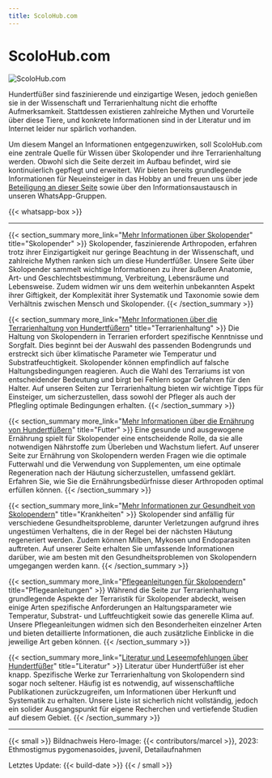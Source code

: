 ```yaml
---
title: ScoloHub.com
---
```

# ScoloHub.com

![ScoloHub.com](img/scolohub-hero.jpg)

Hundertfüßer sind faszinierende und einzigartige Wesen, jedoch genießen sie in der Wissenschaft und Terrarienhaltung nicht die erhoffte Aufmerksamkeit. Stattdessen existieren zahlreiche Mythen und Vorurteile über diese Tiere, und konkrete Informationen sind in der Literatur und im Internet leider nur spärlich vorhanden.

Um diesem Mangel an Informationen entgegenzuwirken, soll ScoloHub.com eine zentrale Quelle für Wissen über Skolopender und ihre Terrarienhaltung werden. Obwohl sich die Seite derzeit im Aufbau befindet, wird sie kontinuierlich gepflegt und erweitert. Wir bieten bereits grundlegende Informationen für Neueinsteiger in das Hobby an und freuen uns über jede [Beteiligung an dieser Seite](about) sowie über den Informationsaustausch in unseren WhatsApp-Gruppen.

{{< whatsapp-box >}}

---

{{< section_summary 
    more_link="[Mehr Informationen über Skolopender](skolopender)"
    title="Skolopender"
    >}}
Skolopender, faszinierende Arthropoden, erfahren trotz ihrer Einzigartigkeit nur geringe Beachtung in der Wissenschaft, und zahlreiche Mythen ranken sich um diese Hundertfüßer. Unsere Seite über Skolopender sammelt wichtige Informationen zu ihrer äußeren Anatomie, Art- und Geschlechtsbestimmung, Verbreitung, Lebensräume und Lebensweise. Zudem widmen wir uns dem weiterhin unbekannten Aspekt ihrer Giftigkeit, der Komplexität ihrer Systematik und Taxonomie sowie dem Verhältnis zwischen Mensch und Skolopender.
{{< /section_summary >}}

{{< section_summary 
    more_link="[Mehr Informationen über die Terrarienhaltung von Hundertfüßern](terrarienhaltung)"
    title="Terrarienhaltung"
    >}}
Die Haltung von Skolopendern in Terrarien erfordert spezifische Kenntnisse und Sorgfalt. Dies beginnt bei der Auswahl des passenden Bodengrunds und erstreckt sich über klimatische Parameter wie Temperatur und Substratfeuchtigkeit. Skolopender können empfindlich auf falsche Haltungsbedingungen reagieren. Auch die Wahl des Terrariums ist von entscheidender Bedeutung und birgt bei Fehlern sogar Gefahren für den Halter. Auf unseren Seiten zur Terrarienhaltung bieten wir wichtige Tipps für Einsteiger, um sicherzustellen, dass sowohl der Pfleger als auch der Pflegling optimale Bedingungen erhalten.
{{< /section_summary >}}

{{< section_summary 
    more_link="[Mehr Informationen über die Ernährung von Hundertfüßern](futter)"
    title="Futter"
    >}}
Eine gesunde und ausgewogene Ernährung spielt für Skolopender eine entscheidende Rolle, da sie alle notwendigen Nährstoffe zum Überleben und Wachstum liefert. Auf unserer Seite zur Ernährung von Skolopendern werden Fragen wie die optimale Futterwahl und die Verwendung von Supplementen, um eine optimale Regeneration nach der Häutung sicherzustellen, umfassend geklärt. Erfahren Sie, wie Sie die Ernährungsbedürfnisse dieser Arthropoden optimal erfüllen können.
{{< /section_summary >}}

{{< section_summary 
    more_link="[Mehr Informationen zur Gesundheit von Skolopendern](krankheiten)"
    title="Krankheiten"
    >}}
Skolopender sind anfällig für verschiedene Gesundheitsprobleme, darunter Verletzungen aufgrund ihres ungestümen Verhaltens, die in der Regel bei der nächsten Häutung regeneriert werden. Zudem können Milben, Mykosen und Endoparasiten auftreten. Auf unserer Seite erhalten Sie umfassende Informationen darüber, wie am besten mit den Gesundheitsproblemen von Skolopendern umgegangen werden kann. 
{{< /section_summary >}}

{{< section_summary 
    more_link="[Pflegeanleitungen für Skolopendern](caresheets)"
    title="Pflegeanleitungen"
    >}}
Während die Seite zur Terrarienhaltung grundlegende Aspekte der Terraristik für Skolopender abdeckt, weisen einige Arten spezifische Anforderungen an Haltungsparameter wie Temperatur, Substrat- und Luftfeuchtigkeit sowie das generelle Klima auf. Unsere Pflegeanleitungen widmen sich den Besonderheiten einzelner Arten und bieten detaillierte Informationen, die auch zusätzliche Einblicke in die jeweilige Art geben können.
{{< /section_summary >}}

{{< section_summary 
    more_link="[Literatur und Leseempfehlungen über Hundertfüßer](literatur)"
    title="Literatur"
    >}}
Literatur über Hundertfüßer ist eher knapp. Spezifische Werke zur Terrarienhaltung von Skolopendern sind sogar noch seltener. Häufig ist es notwendig, auf wissenschaftliche Publikationen zurückzugreifen, um Informationen über Herkunft und Systematik zu erhalten. Unsere Liste ist sicherlich nicht vollständig, jedoch ein solider Ausgangspunkt für eigene Recherchen und vertiefende Studien auf diesem Gebiet.
{{< /section_summary >}}

---
{{< small >}}
Bildnachweis Hero-Image: {{< contributors/marcel >}}, 2023: Ethmostigmus pygomenasoides, juvenil, Detailaufnahmen

Letztes Update: {{< build-date >}}
{{< / small >}}
